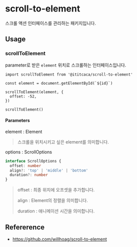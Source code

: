 # scroll-to-element

스크롤 액션 인터페이스를 관리하는 패키지입니다.

## Usage

### scrollToElement

parameter로 받은 `element` 위치로 스크롤하는 인터페이스입니다.

```tsx
import scrollToElement from '@ititcaca/scroll-to-element'

const element = document.getElementById(`${id}`)

scrollToElement(element, {
  offset: -52,
})

scrollToElement()
```

#### Parameters

element : Element

> 스크롤을 위치시키고 싶은 element를 의미합니다.

options : ScrollOptions

```ts
interface ScrollOptions {
  offset: number
  align?: 'top' | 'middle' | 'bottom'
  duration?: number
}
```

> offset : 최종 위치에 오프셋을 추가합니다.
>
> align : Element의 정렬을 의미합니다.
>
> duration : 애니메이션 시간을 의미합니다.

## Refererence

- https://github.com/willhoag/scroll-to-element
